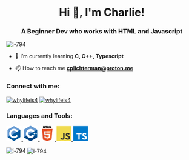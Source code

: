 <h1 align="center">Hi 👋, I'm Charlie!</h1>
<h3 align="center">A Beginner Dev who works with HTML and Javascript</h3>

<p align="left"> <img src="https://komarev.com/ghpvc/?username=i-794&label=Profile%20views&color=0e75b6&style=flat" alt="i-794" /> </p>

- 🌱 I’m currently learning **C, C++, Typescript**

- 📫 How to reach me **cplichterman@proton.me**

<h3 align="left">Connect with me:</h3>
<p align="left">
<a href="https://twitter.com/whylifeis4" target="blank"><img align="center" src="https://raw.githubusercontent.com/rahuldkjain/github-profile-readme-generator/master/src/images/icons/Social/twitter.svg" alt="whylifeis4" height="30" width="40" /></a>
<a href="https://instagram.com/whylifeis4" target="blank"><img align="center" src="https://raw.githubusercontent.com/rahuldkjain/github-profile-readme-generator/master/src/images/icons/Social/instagram.svg" alt="whylifeis4" height="30" width="40" /></a>
</p>

<h3 align="left">Languages and Tools:</h3>
<p align="left"> <a href="https://www.cprogramming.com/" target="_blank" rel="noreferrer"> <img src="https://raw.githubusercontent.com/devicons/devicon/master/icons/c/c-original.svg" alt="c" width="40" height="40"/> </a> <a href="https://www.w3schools.com/cpp/" target="_blank" rel="noreferrer"> <img src="https://raw.githubusercontent.com/devicons/devicon/master/icons/cplusplus/cplusplus-original.svg" alt="cplusplus" width="40" height="40"/> </a> <a href="https://www.w3.org/html/" target="_blank" rel="noreferrer"> <img src="https://raw.githubusercontent.com/devicons/devicon/master/icons/html5/html5-original-wordmark.svg" alt="html5" width="40" height="40"/> </a> <a href="https://developer.mozilla.org/en-US/docs/Web/JavaScript" target="_blank" rel="noreferrer"> <img src="https://raw.githubusercontent.com/devicons/devicon/master/icons/javascript/javascript-original.svg" alt="javascript" width="40" height="40"/> </a> <a href="https://www.typescriptlang.org/" target="_blank" rel="noreferrer"> <img src="https://raw.githubusercontent.com/devicons/devicon/master/icons/typescript/typescript-original.svg" alt="typescript" width="40" height="40"/> </a> </p>

<p><img align="left" src="https://github-readme-stats.vercel.app/api/top-langs?username=i-794&show_icons=true&theme=merko&locale=en&layout=compact" alt="i-794" /></p>

<p>&nbsp;<img align="center" src="https://github-readme-stats.vercel.app/api?username=i-794&show_icons=true&locale=en" alt="i-794" /></p>
